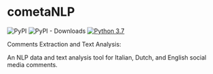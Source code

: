 # cometaNLP
![PyPI](https://img.shields.io/pypi/v/cometaNLP?label=pypi%20package)
![PyPI - Downloads](https://img.shields.io/pypi/dm/cometaNLP)
[![Python 3.7](https://img.shields.io/badge/python3.7-blue.svg)](https://www.python.org/downloads/release/python-360/)

Comments Extraction and Text Analysis:

An NLP data and text analysis tool for Italian, Dutch, and English social media comments.

